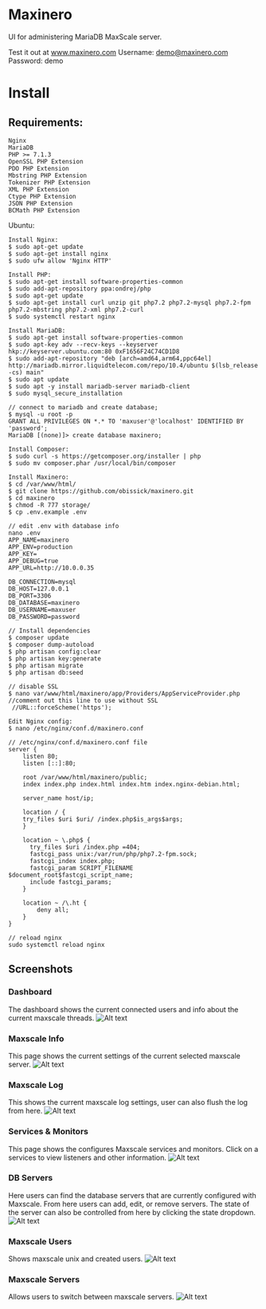 # Maxinero
UI for administering MariaDB MaxScale server.

Test it out at www.maxinero.com
Username: demo@maxinero.com
Password: demo

# Install

## Requirements:
    Nginx
    MariaDB
    PHP >= 7.1.3 	
    OpenSSL PHP Extension 	
    PDO PHP Extension 	
    Mbstring PHP Extension 
    Tokenizer PHP Extension
    XML PHP Extension
    Ctype PHP Extension
    JSON PHP Extension
    BCMath PHP Extension

Ubuntu:
```
Install Nginx:
$ sudo apt-get update
$ sudo apt-get install nginx
$ sudo ufw allow 'Nginx HTTP'

Install PHP:
$ sudo apt-get install software-properties-common
$ sudo add-apt-repository ppa:ondrej/php
$ sudo apt-get update
$ sudo apt-get install curl unzip git php7.2 php7.2-mysql php7.2-fpm php7.2-mbstring php7.2-xml php7.2-curl
$ sudo systemctl restart nginx

Install MariaDB:
$ sudo apt-get install software-properties-common
$ sudo apt-key adv --recv-keys --keyserver hkp://keyserver.ubuntu.com:80 0xF1656F24C74CD1D8
$ sudo add-apt-repository "deb [arch=amd64,arm64,ppc64el] http://mariadb.mirror.liquidtelecom.com/repo/10.4/ubuntu $(lsb_release -cs) main"
$ sudo apt update
$ sudo apt -y install mariadb-server mariadb-client
$ sudo mysql_secure_installation

// connect to mariadb and create database;
$ mysql -u root -p 
GRANT ALL PRIVILEGES ON *.* TO 'maxuser'@'localhost' IDENTIFIED BY 'password';
MariaDB [(none)]> create database maxinero;

Install Composer:
$ sudo curl -s https://getcomposer.org/installer | php
$ sudo mv composer.phar /usr/local/bin/composer

Install Maxinero:
$ cd /var/www/html/
$ git clone https://github.com/obissick/maxinero.git
$ cd maxinero
$ chmod -R 777 storage/
$ cp .env.example .env

// edit .env with database info
nano .env
APP_NAME=maxinero
APP_ENV=production
APP_KEY=
APP_DEBUG=true
APP_URL=http://10.0.0.35

DB_CONNECTION=mysql
DB_HOST=127.0.0.1
DB_PORT=3306
DB_DATABASE=maxinero
DB_USERNAME=maxuser
DB_PASSWORD=password

// Install dependencies
$ composer update
$ composer dump-autoload
$ php artisan config:clear
$ php artisan key:generate
$ php artisan migrate
$ php artisan db:seed

// disable SSL
$ nano var/www/html/maxinero/app/Providers/AppServiceProvider.php
//comment out this line to use without SSL
 //URL::forceScheme('https');

Edit Nginx config:
$ nano /etc/nginx/conf.d/maxinero.conf

// /etc/nginx/conf.d/maxinero.conf file
server {
    listen 80;
    listen [::]:80;

    root /var/www/html/maxinero/public;
    index index.php index.html index.htm index.nginx-debian.html;

    server_name host/ip;

    location / {
    try_files $uri $uri/ /index.php$is_args$args;
    }

    location ~ \.php$ {
      try_files $uri /index.php =404;
      fastcgi_pass unix:/var/run/php/php7.2-fpm.sock;
      fastcgi_index index.php;
      fastcgi_param SCRIPT_FILENAME $document_root$fastcgi_script_name;
      include fastcgi_params;
    }

    location ~ /\.ht {
        deny all;
    }
}

// reload nginx
sudo systemctl reload nginx
```
## Screenshots

### Dashboard
The dashboard shows the current connected users and info about the current maxscale threads.
![Alt text](/screenshots/dash.png?raw=true "Dashboard.")

### Maxscale Info
This page shows the current settings of the current selected maxscale server.
![Alt text](/screenshots/maxscaleinfo.png?raw=true "Maxscale info.")

### Maxscale Log
This shows the current maxscale log settings, user can also flush the log from here.
![Alt text](/screenshots/log.png?raw=true "Flush log.")

### Services & Monitors
This page shows the configures Maxscale services and monitors. Click on a services to view listeners and other information.
![Alt text](/screenshots/services_monitors.png?raw=true "Services & Monitors.")

### DB Servers
Here users can find the database servers that are currently configured with Maxscale. From here users can add, edit, or remove servers. The state of the server can also be controlled from here by clicking the state dropdown.
![Alt text](/screenshots/dbservers.png?raw=true "DB servers.")

### Maxscale Users
Shows maxscale unix and created users.
![Alt text](/screenshots/max_users.png?raw=true "Maxscale users.")

### Maxscale Servers
Allows users to switch between maxscale servers.
![Alt text](/screenshots/max_servers.png?raw=true "Maxscale servers.")
